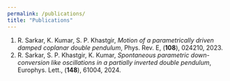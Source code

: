 ```yaml
---
permalink: /publications/
title: "Publications"
---
```


1. R. Sarkar, K. Kumar, S. P. Khastgir, *Motion of a parametrically driven damped coplanar double pendulum*, Phys. Rev. E, (**108**), 024210, 2023.
2. R. Sarkar, S. P. Khastgir,  K. Kumar, *Spontaneous parametric down-conversion like oscillations in a partially inverted double pendulum*, Europhys. Lett., (**148**), 61004, 2024.
